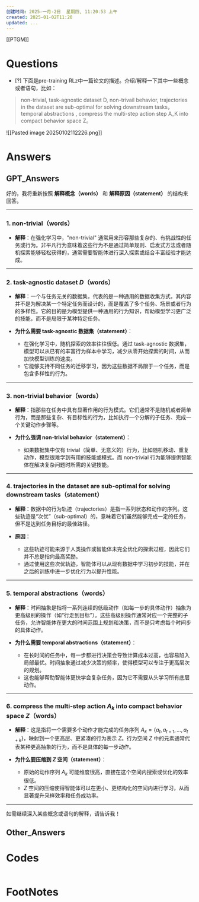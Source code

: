 ```yaml
---
创建时间: 2025-一月-2日  星期四, 11:20:53 上午
created: 2025-01-02T11:20
updated: ...
---
```

[[PTGM]]

# Questions

- [?] 下面是pre-training RLz中一篇论文的描述。介绍/解释一下其中一些概念或者语句，比如：

>non-trivial, 
>task-agnostic dataset D, 
>non-trivail behavior, 
>trajectories in the dataset are sub-optimal for solving downstream tasks，
> temporal abstractions , 
> compress the multi-step action step A_K into compact behavior space Z。

![[Pasted image 20250102112226.png]]
# Answers

## GPT_Answers
好的，我将重新按照 **解释概念（words）** 和 **解释原因（statement）** 的结构来回答。

---

### 1. **non-trivial（words）**
- **解释**：在强化学习中，"non-trivial" 通常用来形容那些复杂的、有挑战性的任务或行为。非平凡行为意味着这些行为不是通过简单规则、启发式方法或者随机探索能够轻松获得的，通常需要智能体进行深入探索或结合丰富经验才能达成。

---

### 2. **task-agnostic dataset $D$（words）**
- **解释**：一个与任务无关的数据集，代表的是一种通用的数据收集方式，其内容并不是为解决某一个特定任务而设计的，而是覆盖了多个任务、场景或者行为的多样性。它的目的是为模型提供一种通用的行为知识，帮助模型学习更广泛的技能，而不是局限于某种特定任务。

- **为什么需要 task-agnostic 数据集（statement）**：  
   - 在强化学习中，随机探索的效率往往很低。通过 task-agnostic 数据集，模型可以从已有的丰富行为样本中学习，减少从零开始探索的时间，从而加快模型训练的速度。
   - 它能够支持不同任务的迁移学习，因为这些数据不局限于一个任务，而是包含多样性的行为。

---

### 3. **non-trivial behavior（words）**
- **解释**：指那些在任务中具有显著作用的行为模式。它们通常不是随机或者简单行为，而是那些复杂、有目标性的行为，比如执行一个分解的子任务、完成一个关键动作步骤等。

- **为什么强调 non-trivial behavior（statement）**：  
   - 如果数据集中仅有 trivial（简单、无意义的）行为，比如随机移动、重复动作，模型很难学到有用的技能或模式。而 non-trivial 行为能够提供智能体在解决复杂问题时所需的关键技能。

---

### 4. **trajectories in the dataset are sub-optimal for solving downstream tasks（statement）**
- **解释**：数据中的行为轨迹（trajectories）是指一系列状态和动作的序列。这些轨迹是“次优”（sub-optimal）的，意味着它们虽然能够完成一定的任务，但不是达到任务目标的最佳路径。  

- **原因**：
   - 这些轨迹可能来源于人类操作或智能体未完全优化的探索过程，因此它们并不总是指向最高奖励。
   - 通过使用这些次优轨迹，智能体可以从现有数据中学习初步的技能，并在之后的训练中进一步优化行为以提升性能。

---

### 5. **temporal abstractions（words）**
- **解释**：时间抽象是指将一系列连续的低级动作（如每一步的具体动作）抽象为更高级别的操作（如“行走到目标”）。这些高级别操作通常对应一个完整的子任务，允许智能体在更大的时间范围上规划和决策，而不是只考虑每个时间步的具体动作。

- **为什么需要 temporal abstractions（statement）**：  
   - 在长时间的任务中，每一步都进行决策会导致计算成本过高，也容易陷入局部最优。时间抽象通过减少决策的频率，使得模型可以专注于更高层次的规划。
   - 这也能够帮助智能体更快学会复杂任务，因为它不需要从头学习所有底层动作。

---

### 6. **compress the multi-step action $A_k$ into compact behavior space $Z$（words）**
- **解释**：这是指将一个需要多个动作才能完成的任务序列 $A_k = \{a_t, a_{t+1}, ..., a_{t+k}\}$，映射到一个更高层、更紧凑的行为表示 $Z$。行为空间 $Z$ 中的元素通常代表某种更高抽象的行为，而不是具体的每一步动作。

- **为什么要压缩到 $Z$ 空间（statement）**：  
   - 原始的动作序列 $A_k$ 可能维度很高，直接在这个空间内搜索或优化的效率很低。
   - $Z$ 空间的压缩使得智能体可以在更小、更结构化的空间内进行学习，从而显著提升采样效率和任务成功率。

---

如需继续深入某些概念或语句的解释，请告诉我！

## Other_Answers


# Codes

```python

```


# FootNotes
